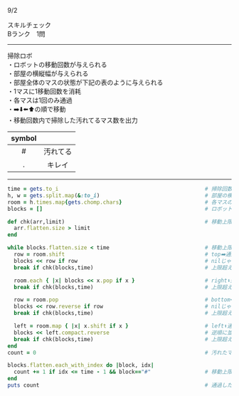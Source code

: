 9/2
 
スキルチェック  
Bランク　1問  
 
-------------------------------------------
掃除ロボ  
・ロボットの移動回数が与えられる  
・部屋の横縦幅が与えられる  
・部屋全体のマスの状態が下記の表のように与えられる  
・1マスに1移動回数を消耗  
・各マスは1回のみ通過  
・➡️⬇️⬅️⬆️の順で移動  
・移動回数内で掃除した汚れてるマス数を出力  
 
| symbol |  |
|:-----------:|:------------:|
| # | 汚れてる |
| . | キレイ |
 
-------------------------------------------
 
```ruby
time = gets.to_i                                              # 掃除回数を取得
h, w = gets.split.map(&:to_i)                                 # 部屋の横縦幅を取得
room = h.times.map{gets.chomp.chars}                          # 各マスの状態を取得
blocks = []                                                   # ロボットが移動したマスを記録用

def chk(arr,limit)                                            # 移動上限達したかを確認する関数
  arr.flatten.size > limit
end

while blocks.flatten.size < time                              # 移動上限超えたら止まる
  row = room.shift                                            # top➡️通過
  blocks << row if row                                        # nilじゃない場合のみ実行
  break if chk(blocks,time)                                   # 上限超えたら止まる

  room.each { |x| blocks << x.pop if x }                      # right⬇️通過、空じゃない場合のみ抽出
  break if chk(blocks,time)                                   # 上限超えたら止まる

  row = room.pop                                              # bottom⬅️通過
  blocks << row.reverse if row                                # nilじゃない場合のみ実行
  break if chk(blocks,time)                                   # 上限超えたら止まる

  left = room.map { |x| x.shift if x }                        # left⬆️通過、空じゃない場合のみ抽出
  blocks << left.compact.reverse                              # 逆順に並び替えてから通過
  break if chk(blocks,time)                                   # 上限超えたら止まる
end
count = 0                                                     # 汚れたマス数を記録用

blocks.flatten.each_with_index do |block, idx|
  count += 1 if idx <= time - 1 && block=="#"                 # 移動上限まで通過した汚れたマスを集計
end
puts count                                                    # 通過した汚れたマス数を出力
```
